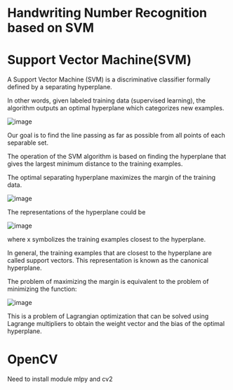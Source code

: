# Handwriting Number Recognition based on SVM 

# Support Vector Machine(SVM)

A Support Vector Machine (SVM) is a discriminative classifier formally defined by a separating hyperplane. 

In other words, given labeled training data (supervised learning), the algorithm outputs an optimal hyperplane which categorizes new examples.

![image](https://github.com/wangjinlong9788/NumberRecognitionSVM/blob/master/separating-lines.png)
 
Our goal is to find the line passing as far as possible from all points of each separable set.

The operation of the SVM algorithm is based on finding the hyperplane that gives the largest minimum distance to the training examples.

The optimal separating hyperplane maximizes the margin of the training data.

![image](https://github.com/wangjinlong9788/NumberRecognitionSVM/blob/master/optimal-hyperplane.png)

The representations of the hyperplane could be

![image](https://github.com/wangjinlong9788/NumberRecognitionSVM/blob/master/hyperplane.PNG)

where x symbolizes the training examples closest to the hyperplane.

In general, the training examples that are closest to the hyperplane are called support vectors. This representation is known as the canonical hyperplane.

The problem of maximizing the margin  is equivalent to the problem of minimizing the function:

![image](https://github.com/wangjinlong9788/NumberRecognitionSVM/blob/master/functionmin.PNG)

This is a problem of Lagrangian optimization that can be solved using Lagrange multipliers to obtain the weight vector  and the bias of the optimal hyperplane.

# OpenCV
Need to install  module mlpy and cv2
